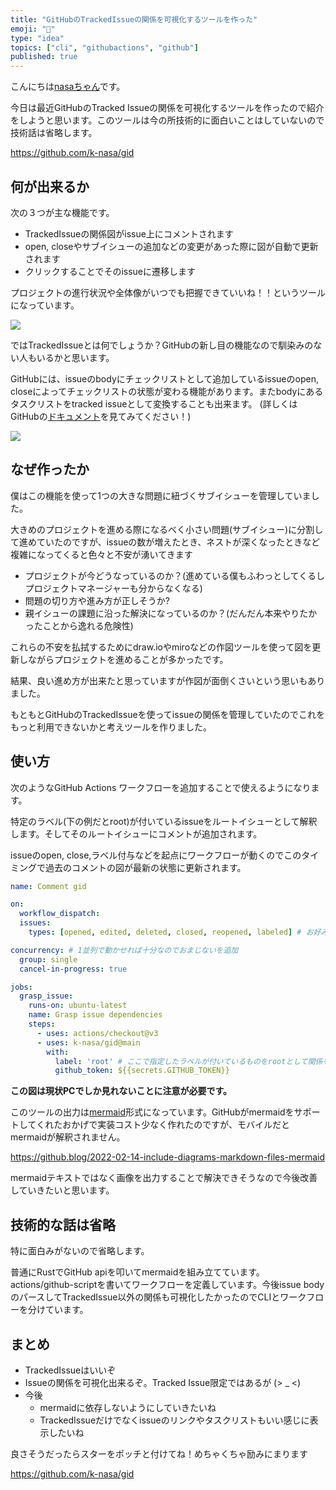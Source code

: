 ```yaml
---
title: "GitHubのTrackedIssueの関係を可視化するツールを作った"
emoji: "🙏"
type: "idea"
topics: ["cli", "githubactions", "github"]
published: true
---
```


こんにちは[nasaちゃん](https://twitter.com/nasa_desu)です。

今日は最近GitHubのTracked Issueの関係を可視化するツールを作ったので紹介をしようと思います。このツールは今の所技術的に面白いことはしていないので技術話は省略します。

https://github.com/k-nasa/gid

## 何が出来るか

次の３つが主な機能です。

- TrackedIssueの関係図がissue上にコメントされます
- open, closeやサブイシューの追加などの変更があった際に図が自動で更新されます
- クリックすることでそのissueに遷移します

プロジェクトの進行状況や全体像がいつでも把握できていいね！！というツールになっています。

![](https://user-images.githubusercontent.com/23740172/162580458-c81677c0-f171-4eda-8e8b-c9b9bff38691.png)


ではTrackedIssueとは何でしょうか？GitHubの新し目の機能なので馴染みのない人もいるかと思います。

GitHubには、issueのbodyにチェックリストとして追加しているissueのopen, closeによってチェックリストの状態が変わる機能があります。またbodyにあるタスクリストをtracked issueとして変換することも出来ます。
(詳しくはGitHubの[ドキュメント](https://docs.github.com/ja/enterprise-cloud@latest/issues/tracking-your-work-with-issues/about-task-lists)を見てみてください！)


![](https://storage.googleapis.com/zenn-user-upload/aae93407fb4b-20220416.png)

## なぜ作ったか

僕はこの機能を使って1つの大きな問題に紐づくサブイシューを管理していました。

大きめのプロジェクトを進める際になるべく小さい問題(サブイシュー)に分割して進めていたのですが、issueの数が増えたとき、ネストが深くなったときなど複雑になってくると色々と不安が湧いてきます

- プロジェクトが今どうなっているのか？(進めている僕もふわっとしてくるしプロジェクトマネージャーも分からなくなる)
- 問題の切り方や進み方が正しそうか?
- 親イシューの課題に沿った解決になっているのか？(だんだん本来やりたかったことから逸れる危険性)

これらの不安を払拭するためにdraw.ioやmiroなどの作図ツールを使って図を更新しながらプロジェクトを進めることが多かったです。

結果、良い進め方が出来たと思っていますが作図が面倒くさいという思いもありました。

もともとGitHubのTrackedIssueを使ってissueの関係を管理していたのでこれをもっと利用できないかと考えツールを作りました。

## 使い方

次のようなGitHub Actions ワークフローを追加することで使えるようになります。

特定のラベル(下の例だとroot)が付いているissueをルートイシューとして解釈します。そしてそのルートイシューにコメントが追加されます。

issueのopen, close,ラベル付与などを起点にワークフローが動くのでこのタイミングで過去のコメントの図が最新の状態に更新されます。


```yml
name: Comment gid

on:
  workflow_dispatch:
  issues:
    types: [opened, edited, deleted, closed, reopened, labeled] # お好みで変えると良さそう

concurrency: # 1並列で動かせれば十分なのでおまじないを追加
  group: single
  cancel-in-progress: true

jobs:
  grasp_issue:
    runs-on: ubuntu-latest
    name: Grasp issue dependencies
    steps:
      - uses: actions/checkout@v3
      - uses: k-nasa/gid@main
        with:
          label: 'root' # ここで指定したラベルが付いているものをrootとして関係を可視化します
          github_token: ${{secrets.GITHUB_TOKEN}}
```


**この図は現状PCでしか見れないことに注意が必要です。**

このツールの出力は[mermaid](https://mermaid-js.github.io/mermaid/#/)形式になっています。GitHubがmermaidをサポートしてくれたおかげで実装コスト少なく作れたのですが、モバイルだとmermaidが解釈されません。

https://github.blog/2022-02-14-include-diagrams-markdown-files-mermaid


mermaidテキストではなく画像を出力することで解決できそうなので今後改善していきたいと思います。

## 技術的な話は省略

特に面白みがないので省略します。

普通にRustでGitHub apiを叩いてmermaidを組み立てています。actions/github-scriptを書いてワークフローを定義しています。今後issue bodyのパースしてTrackedIssue以外の関係も可視化したかったのでCLIとワークフローを分けています。

## まとめ

- TrackedIssueはいいぞ
- Issueの関係を可視化出来るぞ。Tracked Issue限定ではあるが (> _ <)
- 今後
  - mermaidに依存しないようにしていきたいね
  - TrackedIssueだけでなくissueのリンクやタスクリストもいい感じに表示したいね


良さそうだったらスターをポッチと付けてね！めちゃくちゃ励みにまります

https://github.com/k-nasa/gid
